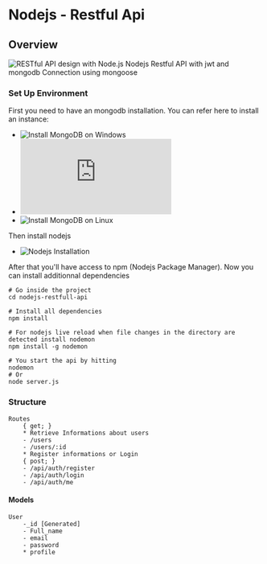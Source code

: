 # Nodejs - Restful Api
## Overview
![RESTful API design with Node.js](https://cdn-images-1.medium.com/max/2000/1*jjYC9tuf4C3HkHCP5PcKTA.jpeg "RESTful API design with Node.js")
Nodejs Restful API with jwt and mongodb Connection using mongoose

### Set Up Environment
First you need to have an mongodb installation. You can refer here to install an instance:

* ![Install MongoDB on Windows](https://medium.com/@LondonAppBrewery/how-to-download-install-mongodb-on-windows-4ee4b3493514 "MongoDB Windows Installation")
* ![Install MongoDB on Mac OS](https://treehouse.github.io/installation-guides/mac/mongo-mac.html "MongoDB Mac OS Installation")
* ![Install MongoDB on Linux](https://hevodata.com/blog/install-mongodb-on-ubuntu/ "MongoDB Linux Installation")

Then install nodejs
- ![Nodejs Installation](https://nodejs.org/en/download/)

After that you'll have access to npm (Nodejs Package Manager).
Now you can install additionnal dependencies

```shell
# Go inside the project
cd nodejs-restfull-api

# Install all dependencies
npm install

# For nodejs live reload when file changes in the directory are detected install nodemon
npm install -g nodemon

# You start the api by hitting
nodemon
# Or
node server.js
```

### Structure
    Routes
        { get; }
        * Retrieve Informations about users
        - /users
        - /users/:id
        * Register informations or Login
        { post; }
        - /api/auth/register
        - /api/auth/login
        - /api/auth/me

#### Models
    User
        -_id [Generated]
        - Full_name
        - email
        - password
        * profile
